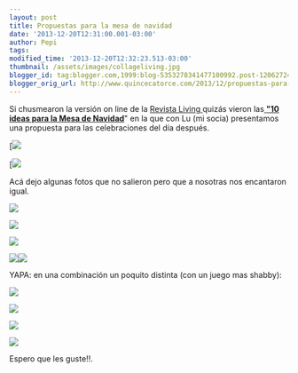 ```yaml
---
layout: post
title: Propuestas para la mesa de navidad
date: '2013-12-20T12:31:00.001-03:00'
author: Pepi
tags: 
modified_time: '2013-12-20T12:32:23.513-03:00'
thumbnail: /assets/images/collageliving.jpg
blogger_id: tag:blogger.com,1999:blog-5353278341477100992.post-120627245358026177
blogger_orig_url: http://www.quincecatorce.com/2013/12/propuestas-para-la-mesa-de-navidad.html
---
```


Si chusmearon la versión on line de la [Revista Living](http://www.espacioliving.com/)[ ](http://www.espacioliving.com/)quizás vieron las[ **"10 ideas para la Mesa de Navidad**](http://www.espacioliving.com/1648582-10-ideas-para-tu-mesa-de-navidad)" en la que con Lu (mi socia) presentamos una propuesta para las celebraciones del día después.

  


[![](/assets/images/Captura+de+pantalla+de+2013-12-20+113605.jpg)

[![](/assets/images/Captura+de+pantalla+de+2013-12-20+113605.jpg)  


  


 Acá dejo algunas fotos que no salieron pero que a nosotras nos encantaron igual. 

  


[![](http://3.bp.blogspot.com/-amCH_Kj2k70/UrRhF3G2avI/AAAAAAAAAN0/YLT1FyyBoQE/s1600/_DSC1850.JPG)](http://3.bp.blogspot.com/-amCH_Kj2k70/UrRhF3G2avI/AAAAAAAAAN0/YLT1FyyBoQE/s1600/_DSC1850.JPG)

 [![](http://2.bp.blogspot.com/-kC9fM7tNcsw/UrRhU0WwCII/AAAAAAAAAOM/o-DrilNoM0M/s1600/_DSC1893.JPG)](http://2.bp.blogspot.com/-kC9fM7tNcsw/UrRhU0WwCII/AAAAAAAAAOM/o-DrilNoM0M/s1600/_DSC1893.JPG)

[![](http://2.bp.blogspot.com/-yEWKNFgOjwg/UrRhmAbrKHI/AAAAAAAAAOU/o2Fz0ePcwuY/s1600/_DSC1907.JPG)](http://2.bp.blogspot.com/-yEWKNFgOjwg/UrRhmAbrKHI/AAAAAAAAAOU/o2Fz0ePcwuY/s1600/_DSC1907.JPG)

[![](http://2.bp.blogspot.com/-81DEpnjnoOg/UrRh2wiE0BI/AAAAAAAAAOk/4kba5MlgofY/s1600/_DSC1897.JPG)](http://2.bp.blogspot.com/-81DEpnjnoOg/UrRh2wiE0BI/AAAAAAAAAOk/4kba5MlgofY/s1600/_DSC1897.JPG)[![](http://4.bp.blogspot.com/-57e1Lo9yeuQ/UrRhtvaD4SI/AAAAAAAAAOc/5eA9JdR5oE4/s1600/_DSC1882.JPG)](http://4.bp.blogspot.com/-57e1Lo9yeuQ/UrRhtvaD4SI/AAAAAAAAAOc/5eA9JdR5oE4/s1600/_DSC1882.JPG)

  


YAPA: en una combinación un poquito distinta (con un juego mas shabby):

  


[![](http://2.bp.blogspot.com/-sXhYXn7SK48/UrRiUr_an9I/AAAAAAAAAO8/2qHMtjloW6M/s1600/_DSC1761.JPG)](http://2.bp.blogspot.com/-sXhYXn7SK48/UrRiUr_an9I/AAAAAAAAAO8/2qHMtjloW6M/s1600/_DSC1761.JPG)

  


[![](http://3.bp.blogspot.com/--q6vdFpjlOk/UrRiUAUALfI/AAAAAAAAAO0/inpHjjMXF9Q/s1600/_DSC1746.JPG)](http://3.bp.blogspot.com/--q6vdFpjlOk/UrRiUAUALfI/AAAAAAAAAO0/inpHjjMXF9Q/s1600/_DSC1746.JPG)

  


[![](http://3.bp.blogspot.com/-sfyppFDMmqQ/UrRiUDLK_GI/AAAAAAAAAO4/z2tOWUK9mIM/s1600/_DSC1744.JPG)](http://3.bp.blogspot.com/-sfyppFDMmqQ/UrRiUDLK_GI/AAAAAAAAAO4/z2tOWUK9mIM/s1600/_DSC1744.JPG)

  


[![](http://3.bp.blogspot.com/-WBqJC3be9Ms/UrRiMelHZNI/AAAAAAAAAOs/B7BTyeDOnXY/s1600/_DSC1702.JPG)](http://3.bp.blogspot.com/-WBqJC3be9Ms/UrRiMelHZNI/AAAAAAAAAOs/B7BTyeDOnXY/s1600/_DSC1702.JPG)

  


 Espero que les guste!!.

  

